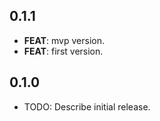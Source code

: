 ## 0.1.1

 - **FEAT**: mvp version.
 - **FEAT**: first version.

## 0.1.0

- TODO: Describe initial release.
